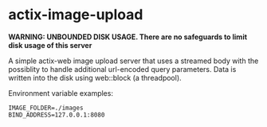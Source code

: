 # actix-image-upload
**WARNING: UNBOUNDED DISK USAGE. There are no safeguards to limit disk usage of this server**

A simple actix-web image upload server that uses a streamed body with the possiblity to handle additional url-encoded query parameters. Data is written into the disk using web::block (a threadpool).

Environment variable examples:
```
IMAGE_FOLDER=./images
BIND_ADDRESS=127.0.0.1:8080
```
